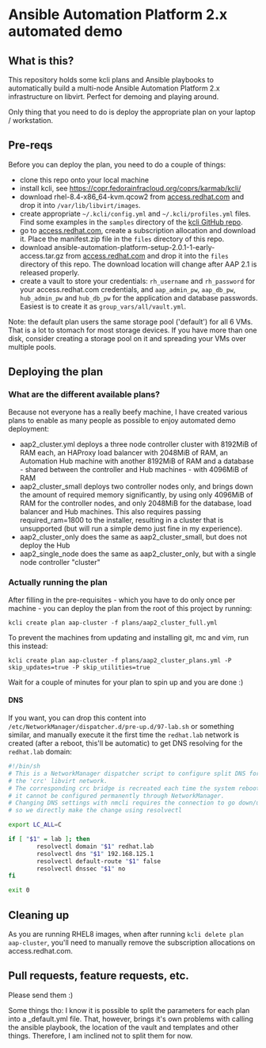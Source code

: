 # Ansible Automation Platform 2.x automated demo

## What is this?
This repository holds some kcli plans and Ansible playbooks to automatically build
a multi-node Ansible Automation Platform 2.x infrastructure on libvirt. Perfect for
demoing and playing around.

Only thing that you need to do is deploy the appropriate plan on your laptop
/ workstation.

## Pre-reqs
Before you can deploy the plan, you need to do a couple of things:
- clone this repo onto your local machine
- install kcli, see https://copr.fedorainfracloud.org/coprs/karmab/kcli/
- download rhel-8.4-x86_64-kvm.qcow2 from [access.redhat.com](https://access.redhat.com/downloads/content/479/ver=/rhel---8/8.4/x86_64/product-software) and drop it into `/var/lib/libvirt/images`.
- create appropriate `~/.kcli/config.yml` and `~/.kcli/profiles.yml` files. Find some
examples in the `samples` directory of the [kcli GitHub
repo](https://github.com/karmab/kcli/tree/master/samples).
- go to
    [access.redhat.com](https://access.redhat.com/management/subscription_allocations), create a subscription allocation and download it. Place the manifest.zip file in the `files` directory of this repo.
- download ansible-automation-platform-setup-2.0.1-1-early-access.tar.gz from
  [access.redhat.com](https://access.redhat.com/downloads/content/480/ver=Early%20Access%202.0/rhel---8/Early%20Access%202.0/x86_64/product-software) and drop it into the `files` directory of this repo. The download location will 
  change after AAP 2.1 is released properly.
- create a vault to store your credentials: `rh_username` and `rh_password` for your
    access.redhat.com credentials, and `aap_admin_pw`, `aap_db_pw`, `hub_admin_pw` and
    `hub_db_pw` for the application and database passwords. Easiest is to create it as
    `group_vars/all/vault.yml`.

Note: the default plan users the same storage pool ('default') for all 6 VMs. That is
a lot to stomach for most storage devices. If you have more than one disk, consider
creating a storage pool on it and spreading your VMs over multiple pools.


## Deploying the plan

### 

### What are the different available plans?
Because not everyone has a really beefy machine, I have created various plans to enable
as many people as possible to enjoy automated demo deployment:

- aap2_cluster.yml deploys a three node controller cluster with 8192MiB of RAM each,
  an HAProxy load balancer with 2048MiB of RAM, an Automation Hub machine with another
  8192MiB of RAM and a database - shared between the controller and Hub machines - with
  4096MiB of RAM
- aap2_cluster_small deploys two controller nodes only, and brings down the amount of
  required memory significantly, by using only 4096MiB of RAM for the controller nodes,
  and only 2048MiB for the database, load balancer and Hub machines. This also requires
  passing required_ram=1800 to the installer, resulting in a cluster that is unsupported
  (but will run a simple demo just fine in my experience).
- aap2_cluster_only does the same as aap2_cluster_small, but does not deploy the Hub
- aap2_single_node does the same as aap2_cluster_only, but with a single node controller
  "cluster"

### Actually running the plan
After filling in the pre-requisites - which you have to do only once per machine - you
can deploy the plan from the root of this project by running:
```
kcli create plan aap-cluster -f plans/aap2_cluster_full.yml
```

To prevent the machines from updating and installing git, mc and vim, run this instead:

```
kcli create plan aap-cluster -f plans/aap2_cluster_plans.yml -P skip_updates=true -P skip_utilities=true
```

Wait for a couple of minutes for your plan to spin up and you are done :)

#### DNS
If you want, you can drop this content into
`/etc/NetworkManager/dispatcher.d/pre-up.d/97-lab.sh` or something similar, and manually
execute it the first time the `redhat.lab` network is created (after a reboot, this'll
be automatic) to get DNS resolving for the `redhat.lab` domain:

```bash
#!/bin/sh
# This is a NetworkManager dispatcher script to configure split DNS for
# the 'crc' libvirt network.
# The corresponding crc bridge is recreated each time the system reboots, so
# it cannot be configured permanently through NetworkManager.
# Changing DNS settings with nmcli requires the connection to go down/up,
# so we directly make the change using resolvectl

export LC_ALL=C

if [ "$1" = lab ]; then
        resolvectl domain "$1" redhat.lab
        resolvectl dns "$1" 192.168.125.1
        resolvectl default-route "$1" false
        resolvectl dnssec "$1" no
fi

exit 0
```

## Cleaning up
As you are running RHEL8 images, when after running `kcli delete plan aap-cluster`,
you'll need to manually remove the subscription allocations on access.redhat.com.

## Pull requests, feature requests, etc.
Please send them :)

Some things tho: I know it is  possible to split the parameters for each plan into
a _default.yml file.  That, however, brings it's own problems with calling the ansible
playbook, the location of the vault and templates and other things. Therefore, I am
inclined not to split them for now.

